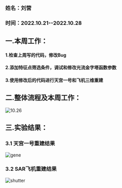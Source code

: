 ### 姓名：刘营

### 时间：2022.10.21--2022.10.28



## 一.本周工作：

#### 1.检查上周写的代码，修改Bug

#### 2.添加特征点筛选条件，调试和修改光流金字塔函数参数

#### 3.使用修改后的代码进行天宫一号和飞机三维重建



## 二.整体流程及本周工作：

![10.26](C:\Users\ly990\Desktop\学习报告\2022.10.22--2022.10.28\10.26.jpg)

## 三.实验结果：

### 3.1 天宫一号重建结果

![gene](C:\Users\ly990\Desktop\学习报告\2022.10.22--2022.10.28\Gene\gene.jpg)

### 3.2 SAR飞机重建结果

![shutter](C:\Users\ly990\Desktop\学习报告\2022.10.22--2022.10.28\shutter\shutter.jpg)

​                                                           
